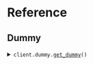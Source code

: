 # Reference
## Dummy
<details><summary><code>client.dummy.<a href="src/seed/dummy/client.py">get_dummy</a>()</code></summary>
<dl>
<dd>

#### 🔌 Usage

<dl>
<dd>

<dl>
<dd>

```python
from seed.client import SeedSingleUrlEnvironmentNoDefault
from seed.environment import SeedSingleUrlEnvironmentNoDefaultEnvironment

client = SeedSingleUrlEnvironmentNoDefault(
    token="YOUR_TOKEN",
    environment=SeedSingleUrlEnvironmentNoDefaultEnvironment.PRODUCTION,
)
client.dummy.get_dummy()

```
</dd>
</dl>
</dd>
</dl>

#### ⚙️ Parameters

<dl>
<dd>

<dl>
<dd>

**request_options:** `typing.Optional[RequestOptions]` — Request-specific configuration.
    
</dd>
</dl>
</dd>
</dl>


</dd>
</dl>
</details>

